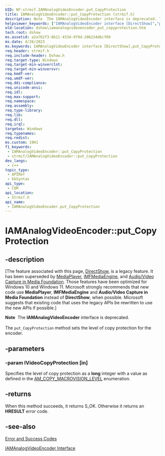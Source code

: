 ```yaml
---
UID: NF:strmif.IAMAnalogVideoEncoder.put_CopyProtection
title: IAMAnalogVideoEncoder::put_CopyProtection (strmif.h)
description: Note  The IAMAnalogVideoEncoder interface is deprecated. The put_CopyProtection method sets the level of copy protection for the encoder.
helpviewer_keywords: ["IAMAnalogVideoEncoder interface [DirectShow]","put_CopyProtection method","IAMAnalogVideoEncoder.put_CopyProtection","IAMAnalogVideoEncoder::put_CopyProtection","IAMAnalogVideoEncoderput_CopyProtection","dshow.iamanalogvideoencoder_put_copyprotection","put_CopyProtection","put_CopyProtection method [DirectShow]","put_CopyProtection method [DirectShow]","IAMAnalogVideoEncoder interface","strmif/IAMAnalogVideoEncoder::put_CopyProtection"]
old-location: dshow\iamanalogvideoencoder_put_copyprotection.htm
tech.root: dshow
ms.assetid: a2a762f3-8b11-4334-979d-206234d6cf09
ms.date: 4/26/2023
ms.keywords: IAMAnalogVideoEncoder interface [DirectShow],put_CopyProtection method, IAMAnalogVideoEncoder.put_CopyProtection, IAMAnalogVideoEncoder::put_CopyProtection, IAMAnalogVideoEncoderput_CopyProtection, dshow.iamanalogvideoencoder_put_copyprotection, put_CopyProtection, put_CopyProtection method [DirectShow], put_CopyProtection method [DirectShow],IAMAnalogVideoEncoder interface, strmif/IAMAnalogVideoEncoder::put_CopyProtection
req.header: strmif.h
req.include-header: Dshow.h
req.target-type: Windows
req.target-min-winverclnt: 
req.target-min-winversvr: 
req.kmdf-ver: 
req.umdf-ver: 
req.ddi-compliance: 
req.unicode-ansi: 
req.idl: 
req.max-support: 
req.namespace: 
req.assembly: 
req.type-library: 
req.lib: 
req.dll: 
req.irql: 
targetos: Windows
req.typenames: 
req.redist: 
ms.custom: 19H1
f1_keywords:
 - IAMAnalogVideoEncoder::put_CopyProtection
 - strmif/IAMAnalogVideoEncoder::put_CopyProtection
dev_langs:
 - c++
topic_type:
 - APIRef
 - kbSyntax
api_type:
 - COM
api_location:
 - Strmif.h
api_name:
 - IAMAnalogVideoEncoder.put_CopyProtection
---
```


# IAMAnalogVideoEncoder::put_CopyProtection


## -description

\[The feature associated with this page, [DirectShow](/windows/win32/directshow/directshow), is a legacy feature. It has been superseded by [MediaPlayer](/uwp/api/Windows.Media.Playback.MediaPlayer), [IMFMediaEngine](/windows/win32/api/mfmediaengine/nn-mfmediaengine-imfmediaengine), and [Audio/Video Capture in Media Foundation](windows/win32/medfound/audio-video-capture-in-media-foundation). Those features have been optimized for Windows 10 and Windows 11. Microsoft strongly recommends that new code use **MediaPlayer**, **IMFMediaEngine** and **Audio/Video Capture in Media Foundation** instead of **DirectShow**, when possible. Microsoft suggests that existing code that uses the legacy APIs be rewritten to use the new APIs if possible.\]

<div class="alert"><b>Note</b>  The <b>IAMAnalogVideoEncoder</b> interface is deprecated.</div>
<div> </div>
The <code>put_CopyProtection</code> method sets the level of copy protection for the encoder.

## -parameters

### -param lVideoCopyProtection [in]

Specifies the level of copy protection as a <b>long</b> integer with a value as defined in the <a href="/previous-versions/ms778997(v=vs.85)">AM_COPY_MACROVISION_LEVEL</a> enumeration.

## -returns

When this method succeeds, it returns S_OK. Otherwise it returns an <b>HRESULT</b> error code.

## -see-also

<a href="/windows/desktop/DirectShow/error-and-success-codes">Error and Success Codes</a>



<a href="/windows/desktop/api/strmif/nn-strmif-iamanalogvideoencoder">IAMAnalogVideoEncoder Interface</a>